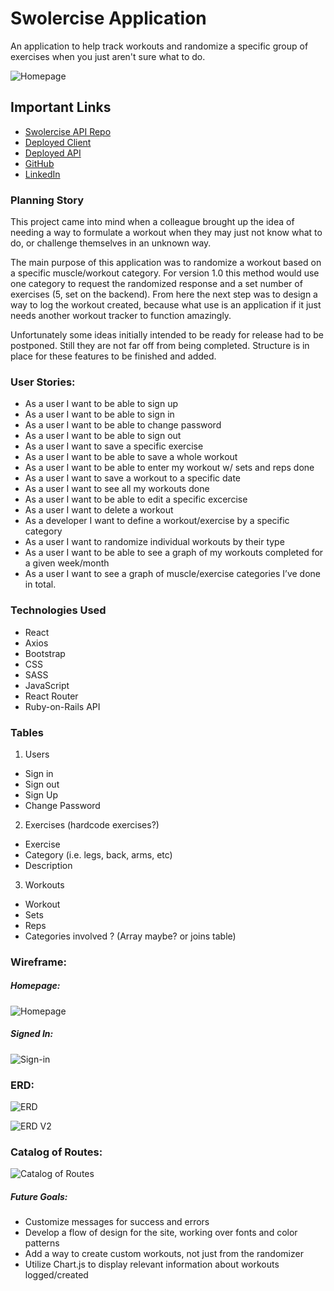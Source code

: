 # Swolercise Application

An application to help track workouts and randomize a specific group of exercises when you just aren't sure what to do.

![Homepage](https://i.imgur.com/ecW5cK2.png?1)

## Important Links

-  [Swolercise API Repo](https://github.com/ssolmonson/workout-api)
-  [Deployed Client](https://ssolmonson.github.io/workout-client/)
-  [Deployed API](https://ancient-springs-50859.herokuapp.com/)
-  [GitHub](https://github.com/ssolmonson)
-  [LinkedIn](https://www.linkedin.com/in/scottsolmonson/)

### Planning Story

This project came into mind when a colleague brought up the idea of needing a way to formulate a workout when they may just not know what to do, or challenge themselves in an unknown way.

The main purpose of this application was to randomize a workout based on a specific muscle/workout category. For version 1.0 this method would use one category to request the randomized response and a set number of exercises (5, set on the backend). From here the next step was to design a way to log the workout created, because what use is an application if it just needs another workout tracker to function amazingly.

Unfortunately some ideas initially intended to be ready for release had to be postponed. Still they are not far off from being completed. Structure is in place for these features to be finished and added.

### User Stories:

-   As a user I want to be able to sign up
-   As a user I want to be able to sign in
-   As a user I want to be able to change password
-   As a user I want to be able to sign out
-   As a user I want to save a specific exercise
-   As a user I want to be able to save a whole workout
-   As a user I want to be able to enter my workout w/ sets and reps done
-   As a user I want to save a workout to a specific date
-   As a user I want to see all my workouts done
-   As a user I want to be able to edit a specific excercise
-   As a user I want to delete a workout
-   As a developer I want to define a workout/exercise by a specific category
-   As a user I want to randomize individual workouts by their type
-   As a user I want to be able to see a graph of my workouts completed for a given week/month
-   As a user I want to see a graph of muscle/exercise categories I’ve done in total.

### Technologies Used

-  React
-  Axios
-  Bootstrap
-  CSS
-  SASS
-  JavaScript
-  React Router
-  Ruby-on-Rails API

### Tables

1.  Users
-   Sign in
-   Sign out
-   Sign Up
-   Change Password
2.  Exercises (hardcode exercises?)
-   Exercise
-   Category (i.e. legs, back, arms, etc)
-   Description
3.  Workouts
-   Workout
-   Sets
-   Reps
-   Categories involved ? (Array maybe? or joins table)

### Wireframe:

##### Homepage:
![Homepage](https://media.git.generalassemb.ly/user/24794/files/04da2900-61e6-11ea-9c09-68dc2a39e9a6)

##### Signed In:
![Sign-in](https://media.git.generalassemb.ly/user/24794/files/11f71800-61e6-11ea-92f3-56888a0b6ab3)


### ERD:

![ERD](https://media.git.generalassemb.ly/user/24794/files/04409300-61e4-11ea-9728-c636b776e416)

![ERD V2](https://i.imgur.com/olWxgS7.jpg?1)

### Catalog of Routes:

![Catalog of Routes](https://i.imgur.com/oRaPWqk.png)

##### Future Goals:

- Customize messages for success and errors
- Develop a flow of design for the site, working over fonts and color patterns
- Add a way to create custom workouts, not just from the randomizer
- Utilize Chart.js to display relevant information about workouts logged/created
